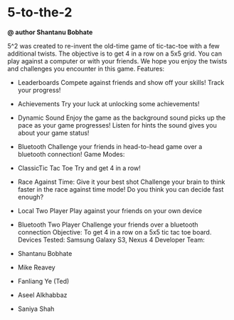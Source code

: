5-to-the-2
==========

**@ author Shantanu Bobhate**

5^2 was created to re-invent the old-time game of tic-tac-toe with a few additional twists.
The objective is to get 4 in a row on a 5x5 grid. You can play against a computer or with your friends. We hope you enjoy the twists and challenges you encounter in this game.
Features:
- Leaderboards
    Compete against friends and show off your skills! Track your progress!
- Achievements
Try your luck at unlocking some achievements!
- Dynamic Sound
Enjoy the game as the background sound picks up the pace as your game progresses!
Listen for hints the sound gives you about your game status!
- Bluetooth
Challenge your friends in head-to-head game over a bluetooth connection!
Game Modes:
- ClassicTic Tac Toe
Try and get 4 in a row!
- Race Against Time: Give it your best shot
Challenge your brain to think faster in the race against time mode! Do you think you can decide fast enough?
- Local Two Player
Play against your friends on your own device

- Bluetooth Two Player
Challenge your friends over a bluetooth connection
Objective: To get 4 in a row on a 5x5 tic tac toe board.
Devices Tested: Samsung Galaxy S3, Nexus 4
Developer Team:
- Shantanu Bobhate
- Mike Reavey
- Fanliang Ye (Ted)
- Aseel Alkhabbaz
- Saniya Shah
